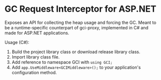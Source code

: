 # GC Request Interceptor for ASP.NET

Exposes an API for collecting the heap usage and forcing the GC. Meant to be a runtime-specific counterpart of gci-proxy, implemented in C# and made for ASP.NET applications.

Usage (C#):

1. Build the project library class or download release library class.
1. Import library class file.
1. Add reference to namespace GCI with `using GCI;` 
1. Add `app.UseMiddleware<GCIMiddleware>();` to your application's configuration method.


